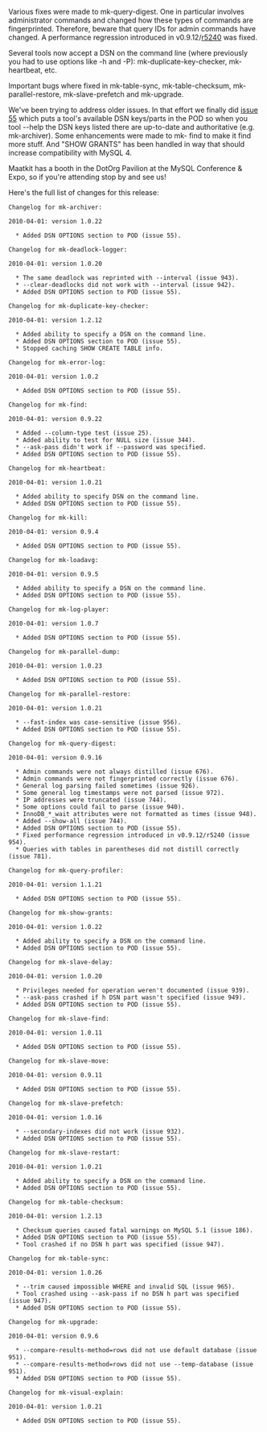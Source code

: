 Various fixes were made to mk-query-digest.  One in particular
involves administrator commands and changed how these types of
commands are fingerprinted.  Therefore, beware that query IDs for
admin commands have changed.  A performance regression introduced in
v0.9.12/[r5240](https://code.google.com/p/maatkit/source/detail?r=5240) was fixed.

Several tools now accept a DSN on the command line (where previously
you had to use options like -h and -P): mk-duplicate-key-checker, mk-
heartbeat, etc.

Important bugs where fixed in mk-table-sync, mk-table-checksum, mk-
parallel-restore, mk-slave-prefetch and mk-upgrade.

We've been trying to address older issues.  In that effort we finally
did [issue 55](https://code.google.com/p/maatkit/issues/detail?id=55) which puts a tool's available DSN keys/parts in the POD
so when you tool --help the DSN keys listed there are up-to-date and
authoritative (e.g. mk-archiver).  Some enhancements were made to mk-
find to make it find more stuff.  And "SHOW GRANTS" has been handled
in way that should increase compatibility with MySQL 4.

Maatkit has a booth in the DotOrg Pavilion at the MySQL Conference &
Expo, so if you're attending stop by and see us!

Here's the full list of changes for this release:

```
Changelog for mk-archiver:

2010-04-01: version 1.0.22

  * Added DSN OPTIONS section to POD (issue 55).

Changelog for mk-deadlock-logger:

2010-04-01: version 1.0.20

  * The same deadlock was reprinted with --interval (issue 943).
  * --clear-deadlocks did not work with --interval (issue 942).
  * Added DSN OPTIONS section to POD (issue 55).

Changelog for mk-duplicate-key-checker:

2010-04-01: version 1.2.12

  * Added ability to specify a DSN on the command line.
  * Added DSN OPTIONS section to POD (issue 55).
  * Stopped caching SHOW CREATE TABLE info.

Changelog for mk-error-log:

2010-04-01: version 1.0.2

  * Added DSN OPTIONS section to POD (issue 55).

Changelog for mk-find:

2010-04-01: version 0.9.22

  * Added --column-type test (issue 25).
  * Added ability to test for NULL size (issue 344).
  * --ask-pass didn't work if --password was specified.
  * Added DSN OPTIONS section to POD (issue 55).

Changelog for mk-heartbeat:

2010-04-01: version 1.0.21

  * Added ability to specify DSN on the command line.
  * Added DSN OPTIONS section to POD (issue 55).

Changelog for mk-kill:

2010-04-01: version 0.9.4

  * Added DSN OPTIONS section to POD (issue 55).

Changelog for mk-loadavg:

2010-04-01: version 0.9.5

  * Added ability to specify a DSN on the command line.
  * Added DSN OPTIONS section to POD (issue 55).

Changelog for mk-log-player:

2010-04-01: version 1.0.7

  * Added DSN OPTIONS section to POD (issue 55).

Changelog for mk-parallel-dump:

2010-04-01: version 1.0.23

  * Added DSN OPTIONS section to POD (issue 55).

Changelog for mk-parallel-restore:

2010-04-01: version 1.0.21

  * --fast-index was case-sensitive (issue 956).
  * Added DSN OPTIONS section to POD (issue 55).

Changelog for mk-query-digest:

2010-04-01: version 0.9.16

  * Admin commands were not always distilled (issue 676).
  * Admin commands were not fingerprinted correctly (issue 676).
  * General log parsing failed sometimes (issue 926).
  * Some general log timestamps were not parsed (issue 972).
  * IP addresses were truncated (issue 744).
  * Some options could fail to parse (issue 940).
  * InnoDB_*_wait attributes were not formatted as times (issue 948).
  * Added --show-all (issue 744).
  * Added DSN OPTIONS section to POD (issue 55).
  * Fixed performance regression introduced in v0.9.12/r5240 (issue
954).
  * Queries with tables in parentheses did not distill correctly
(issue 781).

Changelog for mk-query-profiler:

2010-04-01: version 1.1.21

  * Added DSN OPTIONS section to POD (issue 55).

Changelog for mk-show-grants:

2010-04-01: version 1.0.22

  * Added ability to specify a DSN on the command line.
  * Added DSN OPTIONS section to POD (issue 55).

Changelog for mk-slave-delay:

2010-04-01: version 1.0.20

  * Privileges needed for operation weren't documented (issue 939).
  * --ask-pass crashed if h DSN part wasn't specified (issue 949).
  * Added DSN OPTIONS section to POD (issue 55).

Changelog for mk-slave-find:

2010-04-01: version 1.0.11

  * Added DSN OPTIONS section to POD (issue 55).

Changelog for mk-slave-move:

2010-04-01: version 0.9.11

  * Added DSN OPTIONS section to POD (issue 55).

Changelog for mk-slave-prefetch:

2010-04-01: version 1.0.16

  * --secondary-indexes did not work (issue 932).
  * Added DSN OPTIONS section to POD (issue 55).

Changelog for mk-slave-restart:

2010-04-01: version 1.0.21

  * Added ability to specify a DSN on the command line.
  * Added DSN OPTIONS section to POD (issue 55).

Changelog for mk-table-checksum:

2010-04-01: version 1.2.13

  * Checksum queries caused fatal warnings on MySQL 5.1 (issue 186).
  * Added DSN OPTIONS section to POD (issue 55).
  * Tool crashed if no DSN h part was specified (issue 947).

Changelog for mk-table-sync:

2010-04-01: version 1.0.26

  * --trim caused impossible WHERE and invalid SQL (issue 965).
  * Tool crashed using --ask-pass if no DSN h part was specified
(issue 947).
  * Added DSN OPTIONS section to POD (issue 55).

Changelog for mk-upgrade:

2010-04-01: version 0.9.6

  * --compare-results-method=rows did not use default database (issue
951).
  * --compare-results-method=rows did not use --temp-database (issue
951).
  * Added DSN OPTIONS section to POD (issue 55).

Changelog for mk-visual-explain:

2010-04-01: version 1.0.21

  * Added DSN OPTIONS section to POD (issue 55).
```